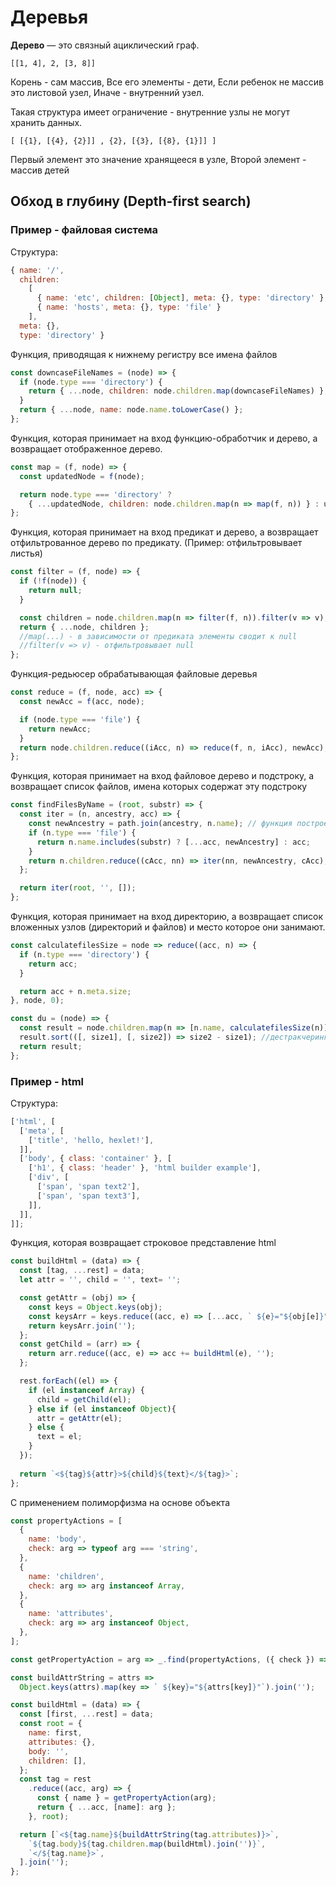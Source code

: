 # Деревья

**Дерево** — это связный ациклический граф.

```[[1, 4], 2, [3, 8]]```

Корень - сам массив,
Все его элементы - дети,
Если ребенок не массив это листовой узел,
Иначе - внутренний узел.

Такая структура имеет ограничение - внутренние узлы не могут хранить данных.

```[ [{1}, [{4}, {2}]] , {2}, [{3}, [{8}, {1}]] ]```

Первый элемент это значение хранящееся в узле,
Второй элемент - массив детей

## Обход в глубину (Depth-first search)

### Пример - файловая система

Структура:

```javascript
{ name: '/',
  children: 
    [ 
      { name: 'etc', children: [Object], meta: {}, type: 'directory' },
      { name: 'hosts', meta: {}, type: 'file' } 
    ],
  meta: {},
  type: 'directory' }
```

Функция, приводящая к нижнему регистру все имена файлов

```javascript
const downcaseFileNames = (node) => {
  if (node.type === 'directory') {
    return { ...node, children: node.children.map(downcaseFileNames) };
  }
  return { ...node, name: node.name.toLowerCase() };
};
```

Функция, которая принимает на вход функцию-обработчик и дерево, а возвращает отображенное дерево.

```javascript
const map = (f, node) => {
  const updatedNode = f(node);

  return node.type === 'directory' ?
    { ...updatedNode, children: node.children.map(n => map(f, n)) } : updatedNode;
};
```

Функция, которая принимает на вход предикат и дерево, а возвращает отфильтрованное дерево по предикату. (Пример: отфильтровывает листья)

```javascript
const filter = (f, node) => {
  if (!f(node)) {
    return null;
  }

  const children = node.children.map(n => filter(f, n)).filter(v => v);
  return { ...node, children };
  //map(...) - в зависимости от предиката элементы сводит к null
  //filter(v => v) - отфильтровывает null
};
```

Функция-редьюсер обрабатывающая файловые деревья

```javascript
const reduce = (f, node, acc) => {
  const newAcc = f(acc, node);

  if (node.type === 'file') {
    return newAcc;
  }
  return node.children.reduce((iAcc, n) => reduce(f, n, iAcc), newAcc);
};
```

Функция, которая принимает на вход файловое дерево и подстроку, а возвращает список файлов, имена которых содержат эту подстроку

```javascript
const findFilesByName = (root, substr) => {
  const iter = (n, ancestry, acc) => {
    const newAncestry = path.join(ancestry, n.name); // функция построения путей
    if (n.type === 'file') {
      return n.name.includes(substr) ? [...acc, newAncestry] : acc;
    }
    return n.children.reduce((cAcc, nn) => iter(nn, newAncestry, cAcc), acc);
  };

  return iter(root, '', []);
};
```
Функция, которая принимает на вход директорию, а возвращает список вложенных узлов (директорий и файлов) и место которое они занимают. 

```javascript
const calculatefilesSize = node => reduce((acc, n) => {
  if (n.type === 'directory') {
    return acc;
  }

  return acc + n.meta.size;
}, node, 0);

const du = (node) => {
  const result = node.children.map(n => [n.name, calculatefilesSize(n)]);
  result.sort(([, size1], [, size2]) => size2 - size1); //дестракчеринг
  return result;
};
```

### Пример - html

Структура:

```javascript
['html', [
  ['meta', [
    ['title', 'hello, hexlet!'],
  ]],
  ['body', { class: 'container' }, [
    ['h1', { class: 'header' }, 'html builder example'],
    ['div', [
      ['span', 'span text2'],
      ['span', 'span text3'],
    ]],
  ]],
]];
```

Функция, которая возвращает строковое представление html

```javascript
const buildHtml = (data) => {
  const [tag, ...rest] = data;
  let attr = '', child = '', text= '';

  const getAttr = (obj) => {
    const keys = Object.keys(obj);
    const keysArr = keys.reduce((acc, e) => [...acc, ` ${e}="${obj[e]}"`], []);
    return keysArr.join('');
  };
  const getChild = (arr) => {
    return arr.reduce((acc, e) => acc += buildHtml(e), '');
  };

  rest.forEach((el) => {
    if (el instanceof Array) {
      child = getChild(el);
    } else if (el instanceof Object){
      attr = getAttr(el);
    } else {
      text = el;
    }
  });
  
  return `<${tag}${attr}>${child}${text}</${tag}>`;
};
```

С применением полиморфизма на основе объекта

```javascript
const propertyActions = [
  {
    name: 'body',
    check: arg => typeof arg === 'string',
  },
  {
    name: 'children',
    check: arg => arg instanceof Array,
  },
  {
    name: 'attributes',
    check: arg => arg instanceof Object,
  },
];

const getPropertyAction = arg => _.find(propertyActions, ({ check }) => check(arg));

const buildAttrString = attrs =>
  Object.keys(attrs).map(key => ` ${key}="${attrs[key]}"`).join('');

const buildHtml = (data) => {
  const [first, ...rest] = data;
  const root = {
    name: first,
    attributes: {},
    body: '',
    children: [],
  };
  const tag = rest
    .reduce((acc, arg) => {
      const { name } = getPropertyAction(arg);
      return { ...acc, [name]: arg };
    }, root);

  return [`<${tag.name}${buildAttrString(tag.attributes)}>`,
    `${tag.body}${tag.children.map(buildHtml).join('')}`,
    `</${tag.name}>`,
  ].join('');
};
```